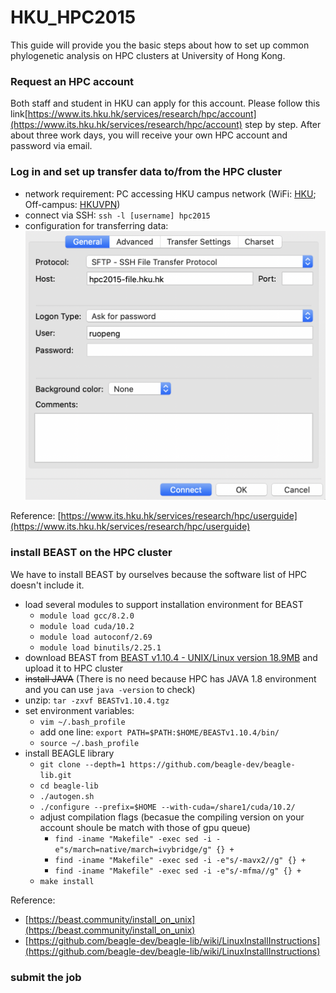 # HKU_HPC2015
This guide will provide you the basic steps about how to set up common phylogenetic analysis on HPC clusters at University of Hong Kong.

### Request an HPC account
Both staff and student in HKU can apply for this account. Please follow this link[https://www.its.hku.hk/services/research/hpc/account](https://www.its.hku.hk/services/research/hpc/account) step by step. After about three work days, you will receive your own HPC account and password via email.

### Log in and set up transfer data to/from the HPC cluster
* network requirement: PC accessing HKU campus network (WiFi: [HKU](https://www.its.hku.hk/documentation/guide/network/wifi/hkuwifi); Off-campus: [HKUVPN](https://www.its.hku.hk/documentation/guide/network/remote/hkuvpn2fa))
* connect via SSH: `ssh -l [username] hpc2015`
* configuration for transferring data: ![avatar](./screenshot/FileZilla.png)

Reference: [https://www.its.hku.hk/services/research/hpc/userguide](https://www.its.hku.hk/services/research/hpc/userguide)

### install BEAST on the HPC cluster
We have to install BEAST by ourselves because the software list of HPC doesn't include it.
* load several modules to support installation environment for BEAST
    * `module load gcc/8.2.0`
    * `module load cuda/10.2`
    * `module load autoconf/2.69`
    * `module load binutils/2.25.1`
* download BEAST from [BEAST v1.10.4 - UNIX/Linux version 18.9MB](https://github.com/beast-dev/beast-mcmc/releases/download/v1.10.4/BEASTv1.10.4.tgz) and upload it to HPC cluster
* ~~install JAVA~~ (There is no need because HPC has JAVA 1.8 environment and you can use `java -version` to check)
* unzip: `tar -zxvf BEASTv1.10.4.tgz`
* set environment variables:
    * `vim ~/.bash_profile`
    * add one line: `export PATH=$PATH:$HOME/BEASTv1.10.4/bin/`
    * `source ~/.bash_profile`
* install BEAGLE library
    * `git clone --depth=1 https://github.com/beagle-dev/beagle-lib.git`
    * `cd beagle-lib`
    * `./autogen.sh`
    * `./configure --prefix=$HOME --with-cuda=/share1/cuda/10.2/`
    * adjust compilation flags (becasue the compiling version on your account shoule be match with those of gpu queue)
        * `find -iname "Makefile" -exec sed -i -e"s/march=native/march=ivybridge/g" {} +`
        * `find -iname "Makefile" -exec sed -i -e"s/-mavx2//g" {} +`
        * `find -iname "Makefile" -exec sed -i -e"s/-mfma//g" {} +`
    * `make install`

Reference: 
* [https://beast.community/install_on_unix](https://beast.community/install_on_unix)
* [https://github.com/beagle-dev/beagle-lib/wiki/LinuxInstallInstructions](https://github.com/beagle-dev/beagle-lib/wiki/LinuxInstallInstructions)

### submit the job